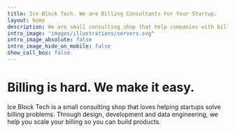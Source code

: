 ```yaml
---
title: Ice Block Tech. We are Billing Consultants For Your Startup.
layout: home
description: We are small consulting shop that help companies with billing systems. Our focus is on vendor consultation, engineering guidance and data analytics strategies.
intro_image: "images/illustrations/servers.svg"
intro_image_absolute: false
intro_image_hide_on_mobile: false
show_call_box: false
---
```


# Billing is hard. We make it easy.

Ice Block Tech is a small consulting shop that loves helping startups solve billing problems. Through design, development and data engineering, we help you scale your billing so you can build products.
